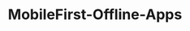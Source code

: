 ---
layout: default
title: MobileFirst-Offline-Apps
name: MobileFirst-Offline-Apps
fullname: IBM-Bluemix/MobileFirst-Offline-Apps
description: This project contains a complete walkthrough and sample application called GeoPix, which leverages IBM MobileFirst on Bluemix to capture data and image attachments locally (even offline) and replicate those changes to an online data store so that the user experience is never compromised.
watchers: 4
stars: 4
forks: 11
languages: 
  - Objective-C
  - CSS
  - JavaScript
  - HTML
  - C++
  - Ruby

tech: 
  - Cloudant
  - MobileFirst
  - Bluemix

level: Intermediate
giturl: https://github.com/IBM-Bluemix/MobileFirst-Offline-Apps
---